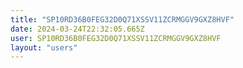 ```yaml
---
title: "SP10RD36B0FEG32D0Q71XSSV11ZCRMGGV9GXZ8HVF"
date: 2024-03-24T22:32:05.665Z
user: SP10RD36B0FEG32D0Q71XSSV11ZCRMGGV9GXZ8HVF
layout: "users"
---
```

    